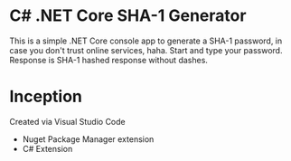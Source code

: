 # C# .NET Core SHA-1 Generator
This is a simple .NET Core console app to generate a SHA-1 password, in case you don't trust online services, haha.
Start and type your password. Response is SHA-1 hashed response without dashes.

# Inception
Created via Visual Studio Code
- Nuget Package Manager extension
- C# Extension
